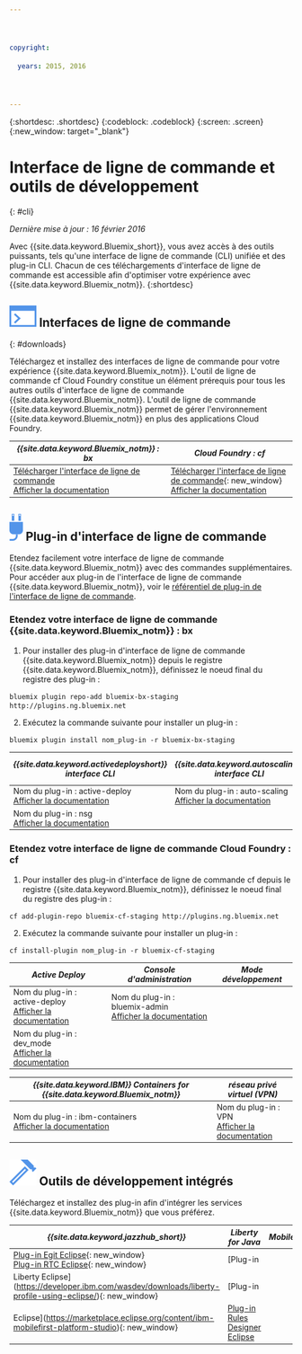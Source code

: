 ```yaml
---

 

copyright:

  years: 2015, 2016

 

---
```


{:shortdesc: .shortdesc}
{:codeblock: .codeblock}
{:screen: .screen}
{:new_window: target="_blank"}

# Interface de ligne de commande et outils de développement
{: #cli}

*Dernière mise à jour : 16 février 2016*

Avec {{site.data.keyword.Bluemix_short}}, vous avez accès à des outils puissants, tels qu'une interface de ligne de commande (CLI) unifiée et des plug-in CLI. Chacun de ces téléchargements d'interface de ligne de commande est accessible afin d'optimiser votre expérience avec {{site.data.keyword.Bluemix_notm}}.
{:shortdesc}

## ![Interfaces de ligne de commande](./images/CLI.svg) Interfaces de ligne de commande
{: #downloads}

Téléchargez et installez des interfaces de ligne de commande pour votre expérience
{{site.data.keyword.Bluemix_notm}}. L'outil de ligne de commande cf Cloud Foundry constitue un élément prérequis pour tous les autres outils
d'interface de ligne de commande {{site.data.keyword.Bluemix_notm}}. L'outil de ligne de commande
{{site.data.keyword.Bluemix_notm}} permet de gérer l'environnement {{site.data.keyword.Bluemix_notm}} en plus des applications Cloud
Foundry.


| *{{site.data.keyword.Bluemix_notm}} : bx* | *Cloud Foundry : cf* |
|---------------------|---------------|
| [Télécharger l'interface de ligne de commande](http://clis.ng.bluemix.net/) <br> [Afficher la documentation](./reference/bluemix_cli/index.html)|  [Télécharger l'interface de ligne de commande](https://github.com/cloudfoundry/cli/releases){: new_window}  <br> [Afficher la documentation](./reference/cfcommands/index.html) |


## ![Plug-in d'interface de ligne de commande](./images/CLI_Plugin.svg) Plug-in d'interface de ligne de commande

Etendez facilement votre interface de ligne de commande {{site.data.keyword.Bluemix_notm}} avec des commandes supplémentaires. Pour accéder
aux plug-in de l'interface de ligne de commande {{site.data.keyword.Bluemix_notm}}, voir le
[référentiel de plug-in de l'interface de ligne de commande](http://plugins.ng.bluemix.net/).

### Etendez votre interface de ligne de commande {{site.data.keyword.Bluemix_notm}} : bx

1. Pour installer des plug-in d'interface de ligne de commande {{site.data.keyword.Bluemix_notm}} depuis le registre {{site.data.keyword.Bluemix_notm}}, définissez le noeud
final du registre des plug-in :
```
bluemix plugin repo-add bluemix-bx-staging http://plugins.ng.bluemix.net
```
2. Exécutez la commande suivante pour installer un plug-in :
```
bluemix plugin install nom_plug-in -r bluemix-bx-staging
```

| *{{site.data.keyword.activedeployshort}} interface CLI* | *{{site.data.keyword.autoscaling}} interface CLI* | *Network Security Groups* |
|-----|-----|-----|
| Nom du plug-in : active-deploy <br> [Afficher la documentation](../services/ActiveDeploy/cli.html#cli) | Nom du plug-in : auto-scaling <br> [Afficher la documentation](./plugins/auto-scaling/index.html) |  
Nom du plug-in : nsg<br> [Afficher la documentation](./plugins/networksecuritygroups/index.html)  |


### Etendez votre interface de ligne de commande Cloud Foundry : cf 

1. Pour installer des plug-in d'interface de ligne de commande cf depuis le registre {{site.data.keyword.Bluemix_notm}}, définissez le noeud
final du registre des
plug-in :
```
cf add-plugin-repo bluemix-cf-staging http://plugins.ng.bluemix.net
```
2. Exécutez la commande suivante pour installer un plug-in :
```
cf install-plugin nom_plug-in -r bluemix-cf-staging
```

| *Active Deploy* | *Console d'administration* | *Mode développement* |
|-----------------|-----------------|-----------------|
| Nom du plug-in : active-deploy <br>  [Afficher la documentation](../services/ActiveDeploy/cli.html#cli) |  Nom du plug-in : bluemix-admin <br> [Afficher la documentation](../cli/plugins/bluemix_admin/index.html) | 
Nom du plug-in : dev_mode <br> [Afficher la documentation](./plugins/dev_mode/index.html) |

| *{{site.data.keyword.IBM}} Containers for {{site.data.keyword.Bluemix_notm}}* | *réseau privé virtuel (VPN)* |
|-----------------|-----------------|
| Nom du plug-in : ibm-containers <br> [Afficher la documentation](https://www.{DomainName}/docs/containers/container_cli_cfic.html#container_cli_cfic) | Nom du plug-in : VPN <br> [Afficher la documentation](./plugins/vpn/index.html) |

<!-- View docs link for bluemix-admin plug-in cannot go live until December time frame. Check in with Michelle -->


## ![Outils de développement intégrés](./images/Integrated_Dev_Tools.svg) Outils de développement intégrés

Téléchargez et installez des plug-in afin d'intégrer les services {{site.data.keyword.Bluemix_notm}} que
vous préférez.

| *{{site.data.keyword.jazzhub_short}}* | *Liberty for Java* | *MobileFirst* | *{{site.data.keyword.rules_short}}* |
|-------------|----------|----------|----------|
| [Plug-in Egit Eclipse](https://hub.jazz.net/docs/reference/gitclient/#eclipse_using_egit){: new_window} <br> [Plug-in RTC Eclipse](https://hub.jazz.net/docs/reference/gitclient/#eclipse_using_rtc){: new_window} | [Plug-in
Liberty Eclipse](https://developer.ibm.com/wasdev/downloads/liberty-profile-using-eclipse/){: new_window} | [Plug-in
Eclipse](https://marketplace.eclipse.org/content/ibm-mobilefirst-platform-studio){: new_window} | [Plug-in Rules Designer Eclipse](../services/rules/index.html#rulov002) |
